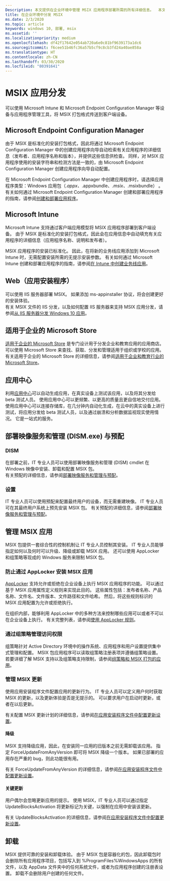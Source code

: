 ```yaml
---
Description: 本文提供在企业环境中管理 MSIX 应用程序部署所需的所有详细信息。  本文的目标读者是企业和 IT 专业人员。
title: 在企业环境中分发 MSIX
ms.date: 2/3/2020
ms.topic: article
keywords: windows 10, 部署, msix
ms.assetid: ''
ms.localizationpriority: medium
ms.openlocfilehash: df42f17642e054ab720a6e0c81bf9639173a1dc6
ms.sourcegitcommit: f6cee51b46fc36a57b5cf9c8cb3fd24a40ae858a
ms.translationtype: HT
ms.contentlocale: zh-CN
ms.lasthandoff: 03/30/2020
ms.locfileid: "80391641"
---
```

#   <a name="msix-app-distribution"></a>MSIX 应用分发
可以使用 Microsoft Intune 和 Microsoft Endpoint Configuration Manager 等设备与应用程序管理工具，将 MSIX 打包格式传送到客户端设备。 

##  <a name="microsoft-endpoint-configuration-manager"></a>Microsoft Endpoint Configuration Manager 

由于 MSIX 是标准化的安装打包格式，因此将通过 Microsoft Endpoint Configuration Manager 中的创建应用程序向导自动检索有关应用程序的详细信息（发布者、应用程序名称和版本），并提供这些信息供检查。 同样，对 MSIX 应用程序使用的安装字符串和检测方法是一致的，由 Microsoft Endpoint Configuration Manager 创建应用程序向导自动配置。

在 Microsoft Endpoint Configuration Manager 中创建应用程序时，请选择应用程序类型：Windows 应用包（*.appx、*.appxbundle、*.msix、*.msixbundle）  。 有关如何通过 Microsoft Endpoint Configuration Manager 创建和部署应用程序的指南，请参阅[创建和部署应用程序](https://docs.microsoft.com/configmgr/apps/get-started/create-and-deploy-an-application)。

## <a name="microsoft-intune"></a>Microsoft Intune

Microsoft Intune 支持通过客户端应用模型将 MSIX 应用程序部署到客户端设备。 由于 MSIX 是标准化的安装打包格式，因此会在应用信息中自动填充有关应用程序的详细信息（应用程序名称、说明和发布者）。

MSIX 应用程序的安装已标准化。 因此，在将新的业务线应用添加到 Microsoft Intune 时，无需配置安装所需的无提示安装参数。 有关如何通过 Microsoft Intune 创建和部署应用程序的指南，请参阅[在 Intune 中创建业务线应用](https://docs.microsoft.com/mem/intune/apps/lob-apps-windows)。

## <a name="web-app-installer"></a>Web（应用安装程序）

可以使用 IIS 服务器部署 MSIX。  如果添加 ms-appinstaller 协议，将会创建更好的安装体验。  
有关 MSIX 文件的 IIS 分发，以及如何配置 IIS 服务器来支持 MSIX 应用分发，请参阅[从 IIS 服务器分发 Windows 10 应用](https://docs.microsoft.com/windows/msix/app-installer/web-install-iis)。

## <a name="microsoft-store-for-business"></a>适用于企业的 Microsoft Store

[适用于企业的 Microsoft Store](https://businessstore.microsoft.com/store) 是专门设计用于分发企业和教育应用的应用商店。 可以使用 Microsoft Store 来查找、获取、分发和管理适用于组织或学校的应用。  有关适用于企业的 Microsoft Store 的详细信息，请参阅[适用于企业和教育行业的 Microsoft Store](https://docs.microsoft.com/microsoft-store/)。

## <a name="app-center"></a>应用中心

利用[应用中心](https://appcenter.ms/)可以自动生成应用，在真实设备上测试该应用，以及将其分发给 beta 测试人员。  使用应用中心可以更频繁、以更高的质量且更自信地交付应用。  使用应用中心可以连接存储库，在几分钟内自动化生成，在云中的真实设备上进行测试，将应用分发给 beta 测试人员，以及通过崩溃和分析数据监视现实使用情况。 它是一站式的服务。


## <a name="deployment-image-servicing-and-management-dismexe-and-provisioning"></a>部署映像服务和管理 (DISM.exe) 与预配

### <a name="dism"></a>DISM
在部署之前，IT 专业人员可以使用部署映像服务和管理 (DISM) cmdlet 在 Windows 映像中安装、卸载和配置 MSIX 包。  
有关预配的详细信息，请参阅[部署映像服务和管理与预配](managing-your-msix-deployment-dism-provisioning.md)。

### <a name="provisioning"></a>设置
IT 专业人员可以使用预配来配置最终用户的设备，而无需重建映像。  IT 专业人员可在其最终用户系统上预先安装 MSIX 包。
有关预配的详细信息，请参阅[部署映像服务和管理与预配](managing-your-msix-deployment-dism-provisioning.md)。

## <a name="managing-your-msix-app"></a>管理 MSIX 应用

MSIX 包提供一套综合性的控制机制让 IT 专业人员控制其安装。  IT 专业人员能够指定如何以及何时可以升级、降级或卸载 MSIX 应用。  还可以使用 AppLocker 和组策略等现成的 Windows 服务来限制 MSIX 包。 

### <a name="prevent-msix-app-installs-through-applocker"></a>防止通过 AppLocker 安装 MSIX 应用

[AppLocker](https://docs.microsoft.com/windows/security/threat-protection/windows-defender-application-control/applocker/applocker-overview) 支持允许或拒绝在企业设备上执行 MSIX 应用程序的功能。 可以通过基于 MSIX 应用属性定义规则来实现此目的。 这些属性包括：发布者名称、产品名称、文件名、文件版本、文件路径和文件哈希。 然后，将这些规则标识的 MSIX 应用配置为允许或拒绝执行。

在组织内部，能够利用 AppLocker 中的多种方法来控制哪些应用可以或者不可以在企业设备上执行。 有关完整列表，请参阅[使用 AppLocker 规则](https://docs.microsoft.com/windows/security/threat-protection/windows-defender-application-control/applocker/working-with-applocker-rules)。

### <a name="manage-access-through-group-policy"></a>通过组策略管理访问权限

组策略针对 Active Directory 环境中的操作系统、应用程序和用户设置提供集中式管理和配置。 MSIX 包应用程序可以读取组策略注册表项并遵循组策略设置。  
若要详细了解 MSIX 支持以及组策略支持限制，请参阅[组策略和 MSIX 打包的应用](https://review.docs.microsoft.com/windows/msix/group-policy-msix)。

### <a name="manage-msix-updates"></a>管理 MSIX 更新

使用应用安装程序文件配置应用的更新行为。  IT 专业人员可以定义用户何时获取 MSIX 的更新，以及更新体验是否是无提示的。  可以要求用户在启动时更新，或者在以后更新。    

有关配置 MSIX 更新计划的详细信息，请参阅[在应用安装程序文件中配置更新设置](https://docs.microsoft.com/windows/msix/app-installer/update-settings)。

#### <a name="downgrades"></a>降级

MSIX 支持降级应用，因此，在安装同一应用的旧版本之前无需卸载该应用。 指定 ForceUpdateFromAnyVersion 即可将 MSIX 降级一个版本。 如果已部署的应用存在严重的 bug，则此功能很有用。  

有关 ForceUpdateFromAnyVersion 的详细信息，请参阅[在应用安装程序文件中配置更新设置](https://docs.microsoft.com/windows/msix/app-installer/update-settings)。

#### <a name="critical-updates"></a>关键更新

用户偶尔会忽略更新应用的提示。  使用 MSIX，IT 专业人员可以通过指定 UpdateBlocksActivation 将更新标记为关键，以强制在应用中安装该更新。

有关 UpdateBlocksActivation 的详细信息，请参阅[在应用安装程序文件中配置更新设置](https://docs.microsoft.com/windows/msix/app-installer/update-settings)。

## <a name="uninstall"></a>卸载

MSIX 提供可靠的安装和卸载体验。  由于 MSIX 包是容器化的包，因此卸载包时会删除所有应用程序项目，包括写入到 %ProgramFiles%WindowsApps 的所有文件，以及 AppData 文件夹中的任何系统文件，或者为应用程序创建的注册表设置。  卸载不会删除用户创建的任何文件。
